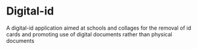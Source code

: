 # Digital-id
A digital-id application aimed at schools and collages for the removal of id cards and promoting use of digital documents rather than physical documents
